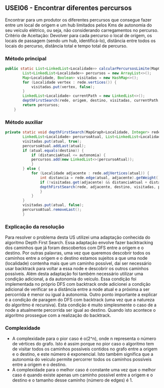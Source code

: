 ## USEI06 - Encontrar diferentes percursos
Encontrar para um produtor os diferentes percursos que consegue fazer entre um local de origem
e um hub limitados pelos Kms de autonomia do seu veículo elétrico, ou seja, não considerando carregamentos
no percurso. Critério de Aceitação: Devolver para cada percurso o local de origem, os locais de passagem
(sendo um hub, identificá-lo), distância entre todos os locais do percurso, distância total e tempo total de percurso.

### Método principal

```java
public static List<LinkedList<Localidade>> calcularPercursosLimite(MapGraph<Localidade, Integer> rede, Localidade origem, Localidade destino, double autonomia) {
        List<LinkedList<Localidade>> percursos = new ArrayList<>();
        Map<Localidade, Boolean> visitadas = new HashMap<>();
        for (Localidade vertex : rede.vertices()) {
            visitadas.put(vertex, false);
        }
        LinkedList<Localidade> currentPath = new LinkedList<>();
        depthFirstSearch(rede, origem, destino, visitadas, currentPath, percursos, autonomia, 0.0);
        return percursos;
    }
```
### Método auxiliar

```java
private static void depthFirstSearch(MapGraph<Localidade, Integer> rede, Localidade atual, Localidade destino, Map<Localidade, Boolean> visitadas,
        LinkedList<Localidade> percursoAtual, List<LinkedList<Localidade>> percursos, double autonomia, double distanciaAtual) {
        visitadas.put(atual, true);
        percursoAtual.addLast(atual);
        if (atual.equals(destino)) {
            if (distanciaAtual <= autonomia) {
            percursos.add(new LinkedList<>(percursoAtual));
            }
        } else {
            for (Localidade adjacente : rede.adjVertices(atual)) {
                int distancia = rede.edge(atual, adjacente).getWeight();
                if (!visitadas.get(adjacente) && distanciaAtual + distancia <= autonomia) {
                depthFirstSearch(rede, adjacente, destino, visitadas, percursoAtual, percursos, autonomia, distanciaAtual + distancia);
                }
            }
        }
        visitadas.put(atual, false);
        percursoAtual.removeLast();
        }
```

### Explicação da resolução
Para resolver o problema desta US utilizei uma adaptação conhecida do algoritmo Depth First Search. 
Essa adaptação envolve fazer backtracking dos caminhos que já foram descobertos com DFS entre a origem e o destino.
Por outras palavras, uma vez que queremos descobrir todos os caminhos entre a origem e o destino estamos sujeitos a que
uma node (localidade) contenha mais que um caminho possível, daí ser necessário usar backtrack para voltar a essa node e
descobrir os outros caminhos possíveis. Além desta adaptação foi também necessário utilizar uma condição adicional, a da
autonomia do veículo. Essa condição foi implementada no próprio DFS com backtrack onde adicionei a condição adicional de verificar
se a distância entre a node atual e a próxima a ser percorrida é menor ou igual à autonomia. Outro ponto importante a explicar é a
condição de paragem do DFS com backtrack (uma vez que a natureza do algoritmo é recursiva). Esta condição é muito simplesmente o
caso de a node a atualmente percorrida ser igual ao destino. Quando isto acontece o algoritmo prossegue com a realização do backtrack.

### Complexidade
* A complexidade para o pior caso é o(2^n), onde n representa o número de vértices do grafo.
Isto é assim porque no pior caso o algoritmo tem de visitar todos os caminhos possíveis
contidos no grafo entre a origem e o destino, e este número é exponencial. Isto também significa
que a autonomia do veículo permite percorrer todos os caminhos possíveis entre a origem e o destino.
* A complexidade para o melhor caso é constante uma vez que o melhor caso é quando existe apenas
um caminho possível entre a origem e o destino e o tamanho desse caminho (número de edges) é 1.